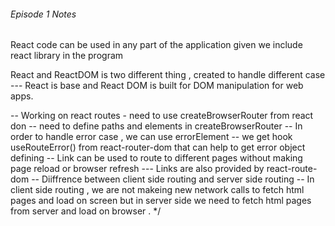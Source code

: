 ###### Episode 1 Notes ####
React code can be used in any part of the application given we include react library in the program 


React and ReactDOM is two different thing , created to handle different case --- React is base and React DOM is built for DOM manipulation for web apps. 

-- Working on react routes 
    - need to use createBrowserRouter from react don
    -- need to define paths and elements in createBrowserRouter
    -- In order to handle error case , we can use errorElement 
    -- we get hook useRouteError() from react-router-dom that can help to get error object defining 
    -- Link can be used to route to different pages without making page reload or browser refresh 
    --- Links are also provided by react-route-dom
    -- Diiffrence between client side routing and server side routing 
    -- In client side routing , we are not makeing new network calls to fetch html pages and load on screen but in server side 
    we need to fetch html pages from server and load on browser .
*/


